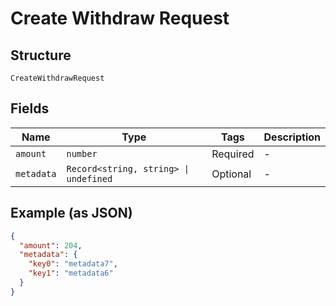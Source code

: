 
# Create Withdraw Request

## Structure

`CreateWithdrawRequest`

## Fields

| Name | Type | Tags | Description |
|  --- | --- | --- | --- |
| `amount` | `number` | Required | - |
| `metadata` | `Record<string, string> \| undefined` | Optional | - |

## Example (as JSON)

```json
{
  "amount": 204,
  "metadata": {
    "key0": "metadata7",
    "key1": "metadata6"
  }
}
```

